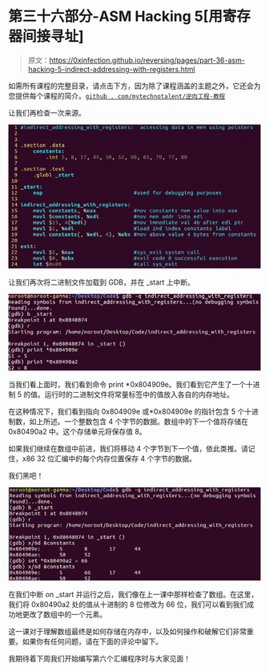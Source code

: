 # 第三十六部分-ASM Hacking 5[用寄存器间接寻址]

> 原文：<https://0xinfection.github.io/reversing/pages/part-36-asm-hacking-5-indirect-addressing-with-registers.html>

如需所有课程的完整目录，请点击下方，因为除了课程涵盖的主题之外，它还会为您提供每个课程的简介。[`github . com/mytechnotalent/逆向工程-教程`](https://github.com/mytechnotalent/Reverse-Engineering-Tutorial)

让我们再检查一次来源。

![](img/2b473f5867a5b99f70f27cc44c018e2a.png)

让我们再次将二进制文件加载到 GDB，并在 _start 上中断。

![](img/081649665564bdb04e6b0ec028106292.png)

当我们看上面时，我们看到命令 print *0x804909e。我们看到它产生了一个十进制 5 的值。运行时的二进制文件将常量标签中的值放入各自的内存地址。

在这种情况下，我们看到指向 0x804909e 或*0x804909e 的指针包含 5 个十进制数，如上所述。一个整数包含 4 个字节的数据。数组中的下一个值将存储在 0x80490a2 中。这个存储单元将保存值 8。

如果我们继续在数组中前进，我们将移动 4 个字节到下一个值，依此类推。请记住，x86 32 位汇编中的每个内存位置保存 4 个字节的数据。

我们黑吧！

![](img/1b9523d318f4b2d493d42adb4648eca6.png)

在我们中断 on _start 并运行之后，我们像在上一课中那样检查了数组。在这里，我们将 0x80490a2 处的值从十进制的 8 位修改为 66 位，我们可以看到我们成功地更改了数组中的一个元素。

这一课对于理解数组最终是如何存储在内存中，以及如何操作和破解它们非常重要。如果你有任何问题，请在下面的评论中留下。

我期待着下周我们开始编写第六个汇编程序时与大家见面！
